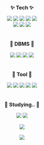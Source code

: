 <!--
**Oh-Junho-KR/Oh-Junho-KR** is a ✨ _special_ ✨ repository because its `README.md` (this file) appears on your GitHub profile.

Here are some ideas to get you started:

- 🔭 I’m currently working on ...
- 🌱 I’m currently learning ...
- 👯 I’m looking to collaborate on ...
- 🤔 I’m looking for help with ...
- 💬 Ask me about ...
- 📫 How to reach me: ...
- 😄 Pronouns: ...
- ⚡ Fun fact: ...
-->


<!--
![header](https://capsule-render.vercel.app/api?type=waving&color=auto&height=200&section=header&text=Smart%20Factory%20S/W%20Developer&fontSize=50)
-->

<div align="center">
	<h3> ✨ Tech ✨ </h3>
	<img src="https://img.shields.io/badge/c-A8B9CC?style=for-the-badge&logo=C&logoColor=white">
	<img src="https://img.shields.io/badge/c++-00599C?style=for-the-badge&logo=C++&logoColor=white">
	<img src="https://img.shields.io/badge/C Sharp-99CC00?style=for-the-badge&logo=Sharp&logoColor=white">
	<img src="https://img.shields.io/badge/java-FFBB00?style=for-the-badge&logo=Java&logoColor=white">
	<img src="https://img.shields.io/badge/javascript-F7DF1E?style=for-the-badge&logo=JavaScript&logoColor=white">
	<br/>
	<img src="https://img.shields.io/badge/html5-E34F26?style=for-the-badge&logo=HTML5&logoColor=white">
	<img src="https://img.shields.io/badge/css3-1572B6?style=for-the-badge&logo=CSS3&logoColor=white">
	<img src="https://img.shields.io/badge/android-34A853?style=for-the-badge&logo=Android&logoColor=white">
	<br/>
	<br/>
	<h3> 📠 DBMS 📠 </h3>
	<img src="https://img.shields.io/badge/mysql-4479A1?style=for-the-badge&logo=MySQL&logoColor=white">
	<img src="https://img.shields.io/badge/mssql-A566FF?style=for-the-badge&logo=MsSQL&logoColor=white">
	<img src="https://img.shields.io/badge/sqlite-003B57?style=for-the-badge&logo=SQLite&logoColor=white">
	<img src="https://img.shields.io/badge/-Oracle-F80000?style=flat&logo=oracle&logoColor=white"/>
	<br/>
	<br/>
	<h3> 🔨 Tool 🔨 </h3>
	<img src="https://img.shields.io/badge/.NET Framework-512BD4?style=for-the-badge&logo=.NET&logoColor=white">
	<img src="https://img.shields.io/badge/ASP.NET-990085?style=for-the-badge&logo=ASP.NET&logoColor=white">
	<img src="https://img.shields.io/badge/-Eclipse IDE-2C2255?style=flat&logo=eclipseide&logoColor=white"/>
	<img src="https://img.shields.io/badge/-Android Studio-3DDC84?style=flat&logo=androidstudio&logoColor=white"/>
	<img src="https://img.shields.io/badge/apache tomcat-F8DC75?style=for-the-badge&logo=ApacheTomcat&logoColor=white">
	<br/>
	<br/>
	<h3> 📖 Studying.. 📖 </h3>
  	<img src="https://img.shields.io/badge/react-4479A1?style=for-the-badge&logo=React&logoColor=white">
	<img src="https://img.shields.io/badge/spring-3DDC84?style=for-the-badge&logo=Spring&logoColor=white">
	<br/>
	<br/>
	<img src="https://github-readme-stats.vercel.app/api/top-langs/?username=Oh-Junho-KR&layout=compact">
	<br/>
	<br/>
	<img src="https://github-readme-stats.vercel.app/api?username=Oh-Junho-KR&show_icons=true">
</div>
